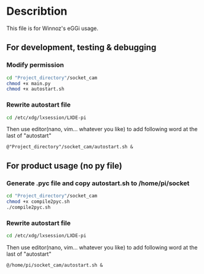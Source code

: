 # Describtion

This file is for Winnoz's eGGi usage.

## For development, testing & debugging

### Modify permission

```bash
cd "Project_directory"/socket_cam
chmod +x main.py
chmod +x autostart.sh
```

### Rewrite autostart file

```bash
cd /etc/xdg/lxsession/LXDE-pi
```

Then use editor(nano, vim... whatever you like) to add following word at the last of "autostart"

```
@"Project_directory"/socket_cam/autostart.sh &
```

## For product usage (no py file)

### Generate .pyc file and copy autostart.sh to /home/pi/socket

```bash
cd "Project_directory"/socket_cam
chmod +x compile2pyc.sh
./compile2pyc.sh
```

### Rewrite autostart file

```bash
cd /etc/xdg/lxsession/LXDE-pi
```

Then use editor(nano, vim... whatever you like) to add following word at the last of "autostart"

```
@/home/pi/socket_cam/autostart.sh &
```
